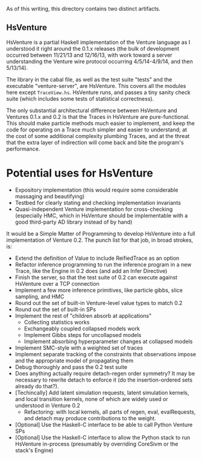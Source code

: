 As of this writing, this directory contains two distinct artifacts.

HsVenture
---------

HsVenture is a partial Haskell implementation of the Venture language
as I understood it right around the 0.1.x releases (the bulk of
development occurred between 11/21/13 and 12/16/13, with work toward a
server understanding the Venture wire protocol occurring
4/5/14-4/9/14, and then 5/13/14).

The library in the cabal file, as well as the test suite "tests" and
the executable "venture-server", are HsVenture.  This covers all the
modules here except `TraceView.hs`.  HsVenture runs, and passes a tiny
sanity check suite (which includes some tests of statistical
correctness).

The only substantial architectural difference between HsVenture and
Ventures 0.1.x and 0.2 is that the Traces in HsVenture are
pure-functional.  This should make particle methods much easier to
implement, and keep the code for operating on a Trace much simpler and
easier to understand; at the cost of some additional complexity
plumbing Traces, and at the threat that the extra layer of indirection
will come back and bite the program's performance.

Potential uses for HsVenture
============================

- Expository implementation (this would require some considerable
  massaging and beautifying)
- Testbed for clearly stating and checking implementation invariants
- Quasi-independent Venture implementation for cross-checking
  (especially HMC, which in HsVenture should be implementable with a
  good third-party AD library instead of by hand)

It would be a Simple Matter of Programming to develop HsVenture into a
full implementation of Venture 0.2.  The punch list for that job, in
broad strokes, is:

- Extend the definition of Value to include ReifiedTrace as an option
- Refactor inference programming to run the inference program in a new
  Trace, like the Engine in 0.2 does (and add an Infer Directive)
- Finish the server, so that the test suite of 0.2 can execute against
  HsVenture over a TCP connection
- Implement a few more inference primitives, like particle gibbs,
  slice sampling, and HMC
- Round out the set of built-in Venture-level value types to match 0.2
- Round out the set of built-in SPs
- Implement the rest of "children absorb at applications"
    - Collecting statistics works
    - Exchangeably coupled collapsed models work
    - Implement Gibbs steps for uncollapsed models
    - Implement absorbing hyperparameter changes at collapsed models
- Implement SMC-style with a weighted set of traces
- Implement separate tracking of the constraints that observations
  impose and the appropriate model of propagating them
- Debug thoroughly and pass the 0.2 test suite
- Does anything actually require detach-regen order symmetry?  It may
  be necessary to rewrite detach to enforce it (do the
  insertion-ordered sets already do that?).
- [Techincally] Add latent simulation requests, latent simulation
  kernels, and local transition kernels, none of which are widely
  used or understood in Venture 0.2
    - Refactoring: with local kernels, all parts of regen, eval,
      evalRequests, and detach may produce contributions to the
      weight.
- [Optional] Use the Haskell-C interface to be able to call Python
  Venture SPs
- [Optional] Use the Haskell-C interface to allow the Python stack to
  run HsVenture in-process (presumably by overriding CoreSivm or
  the stack's Engine)

